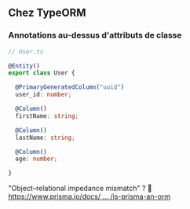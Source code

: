 ## Chez TypeORM

### Annotations au-dessus d'attributs de classe

<div grid="~ cols-2 gap-6" class="mt-4">

<div>

```typescript
// User.ts

@Entity()
export class User {

  @PrimaryGeneratedColumn("uuid")
  user_id: number;

  @Column()
  firstName: string;

  @Column()
  lastName: string;

  @Column()
  age: number;

}
```
</div>

<div class="flex items-center">
<div>
<div class="mb-3">
"Object–relational impedance mismatch" ? 🤯
</div>

<a href="https://www.prisma.io/docs/concepts/overview/prisma-in-your-stack/is-prisma-an-orm" target="_blank">
  https://www.prisma.io/docs/ ... /is-prisma-an-orm
</a>
</div>
</div>

</div>

<!--
### Exemple avec d'autres outils comme TypeORM où on va définir une classe JS / TS dans laquelle on va annoter / décorer les propriétés.

### Ça s'inspire d'autres ORM dans d'autres technos, si certains ont connu Java avec *Hibernate*...️
-->
